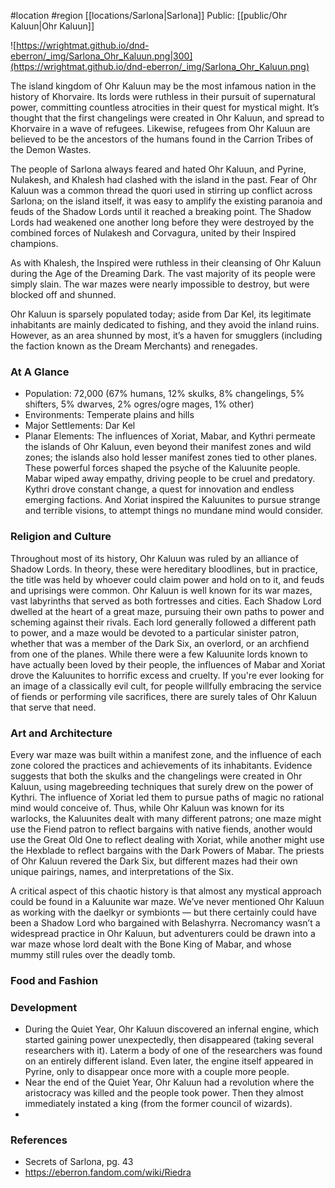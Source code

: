  #location #region [[locations/Sarlona|Sarlona]]
Public: [[public/Ohr Kaluun|Ohr Kaluun]]

![https://wrightmat.github.io/dnd-eberron/_img/Sarlona_Ohr_Kaluun.png|300](https://wrightmat.github.io/dnd-eberron/_img/Sarlona_Ohr_Kaluun.png)

The island kingdom of Ohr Kaluun may be the most infamous nation in the history of Khorvaire. Its lords were ruthless in their pursuit of supernatural power, committing countless atrocities in their quest for mystical might. It’s thought that the first changelings were created in Ohr Kaluun, and spread to Khorvaire in a wave of refugees. Likewise, refugees from Ohr Kaluun are believed to be the ancestors of the humans found in the Carrion Tribes of the Demon Wastes.

The people of Sarlona always feared and hated Ohr Kaluun, and Pyrine, Nulakesh, and Khalesh had clashed with the island in the past. Fear of Ohr Kaluun was a common thread the quori used in stirring up conflict across Sarlona; on the island itself, it was easy to amplify the existing paranoia and feuds of the Shadow Lords until it reached a breaking point. The Shadow Lords had weakened one another long before they were destroyed by the combined forces of Nulakesh and Corvagura, united by their Inspired champions.

As with Khalesh, the Inspired were ruthless in their cleansing of Ohr Kaluun during the Age of the Dreaming Dark. The vast majority of its people were simply slain. The war mazes were nearly impossible to destroy, but were blocked off and shunned.

Ohr Kaluun is sparsely populated today; aside from Dar Kel, its legitimate inhabitants are mainly dedicated to fishing, and they avoid the inland ruins. However, as an area shunned by most, it’s a haven for smugglers (including the faction known as the Dream Merchants) and renegades.

### At A Glance

* Population: 72,000 (67% humans, 12% skulks, 8% changelings, 5% shifters, 5% dwarves, 2% ogres/ogre mages, 1% other)
* Environments: Temperate plains and hills
* Major Settlements: Dar Kel
* Planar Elements: The influences of Xoriat, Mabar, and Kythri permeate the islands of Ohr Kaluun, even beyond their manifest zones and wild zones; the islands also hold lesser manifest zones tied to other planes. These powerful forces shaped the psyche of the Kaluunite people. Mabar wiped away empathy, driving people to be cruel and predatory. Kythri drove constant change, a quest for innovation and endless emerging factions. And Xoriat inspired the Kaluunites to pursue strange and terrible visions, to attempt things no mundane mind would consider.

### Religion and Culture

Throughout most of its history, Ohr Kaluun was ruled by an alliance of Shadow Lords. In theory, these were hereditary bloodlines, but in practice, the title was held by whoever could claim power and hold on to it, and feuds and uprisings were common. Ohr Kaluun is well known for its war mazes, vast labyrinths that served as both fortresses and cities. Each Shadow Lord dwelled at the heart of a great maze, pursuing their own paths to power and scheming against their rivals. Each lord generally followed a different path to power, and a maze would be devoted to a particular sinister patron, whether that was a member of the Dark Six, an overlord, or an archfiend from one of the planes. While there were a few Kaluunite lords known to have actually been loved by their people, the influences of Mabar and Xoriat drove the Kaluunites to horrific excess and cruelty. If you're ever looking for an image of a classically evil cult, for people willfully embracing the service of fiends or performing vile sacrifices, there are surely tales of Ohr Kaluun that serve that need.

### Art and Architecture

Every war maze was built within a manifest zone, and the influence of each zone colored the practices and achievements of its inhabitants. Evidence suggests that both the skulks and the changelings were created in Ohr Kaluun, using magebreeding techniques that surely drew on the power of Kythri. The influence of Xoriat led them to pursue paths of magic no rational mind would conceive of. Thus, while Ohr Kaluun was known for its warlocks, the Kaluunites dealt with many different patrons; one maze might use the Fiend patron to reflect bargains with native fiends, another would use the Great Old One to reflect dealing with Xoriat, while another might use the Hexblade to reflect bargains with the Dark Powers of Mabar. The priests of Ohr Kaluun revered the Dark Six, but different mazes had their own unique pairings, names, and interpretations of the Six.

A critical aspect of this chaotic history is that almost any mystical approach could be found in a Kaluunite war maze. We’ve never mentioned Ohr Kaluun as working with the daelkyr or symbionts — but there certainly could have been a Shadow Lord who bargained with Belashyrra. Necromancy wasn’t a widespread practice in Ohr Kaluun, but adventurers could be drawn into a war maze whose lord dealt with the Bone King of Mabar, and whose mummy still rules over the deadly tomb.

### Food and Fashion



### Development

* During the Quiet Year, Ohr Kaluun discovered an infernal engine, which started gaining power unexpectedly, then disappeared (taking several researchers with it). Laterm a body of one of the researchers was found on an entirely different island. Even later, the engine itself appeared in Pyrine, only to disappear once more with a couple more people.
* Near the end of the Quiet Year, Ohr Kaluun had a revolution where the aristocracy was killed and the people took power. Then they almost immediately instated a king (from the former council of wizards).
* 

### References

* Secrets of Sarlona, pg. 43
* https://eberron.fandom.com/wiki/Riedra

